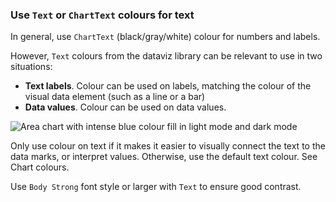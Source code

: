 ### Use `Text` or `ChartText` colours for text

In general, use `ChartText` (black/gray/white) colour for numbers and labels. 

However, `Text` colours from the dataviz library can be relevant to use in two situations:
- **Text labels**. Colour can be used on labels, matching the colour of the visual data element (such as a line or a bar) 
- **Data values**. Colour can be used on data values.

![Area chart with intense blue colour fill in light mode and dark mode](/foundations/dataviz/element-text.png)

Only use colour on text if it makes it easier to visually connect the text to the data marks, or interpret values. Otherwise, use the default text colour. See Chart colours.   

Use `Body Strong` font style or larger with `Text` to ensure good contrast.